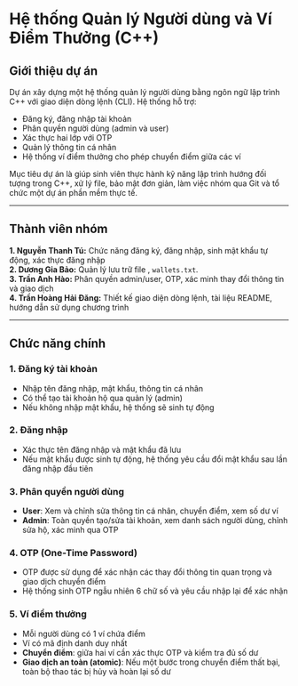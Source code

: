 # Hệ thống Quản lý Người dùng và Ví Điểm Thưởng (C++)

## Giới thiệu dự án

Dự án xây dựng một hệ thống quản lý người dùng bằng ngôn ngữ lập trình C++ với giao diện dòng lệnh (CLI). Hệ thống hỗ trợ:
- Đăng ký, đăng nhập tài khoản
- Phân quyền người dùng (admin và user)
- Xác thực hai lớp với OTP
- Quản lý thông tin cá nhân
- Hệ thống ví điểm thưởng cho phép chuyển điểm giữa các ví

Mục tiêu dự án là giúp sinh viên thực hành kỹ năng lập trình hướng đối tượng trong C++, xử lý file, bảo mật đơn giản, làm việc nhóm qua Git và tổ chức một dự án phần mềm thực tế.

---

## Thành viên nhóm

 
**1. Nguyễn Thanh Tú:**   Chức năng đăng ký, đăng nhập, sinh mật khẩu tự động, xác thực đăng nhập             
**2. Dương Gia Bảo:**  Quản lý lưu trữ file , `wallets.txt`.    
**3. Trần Anh Hào:**   Phân quyền admin/user, OTP, xác minh thay đổi thông tin và giao dịch          
**4. Trần Hoàng Hải Đăng:** Thiết kế giao diện dòng lệnh, tài liệu README, hướng dẫn sử dụng chương trình   

---

## Chức năng chính

### 1. Đăng ký tài khoản
- Nhập tên đăng nhập, mật khẩu, thông tin cá nhân
- Có thể tạo tài khoản hộ qua quản lý (admin)
- Nếu không nhập mật khẩu, hệ thống sẽ sinh tự động

### 2. Đăng nhập
- Xác thực tên đăng nhập và mật khẩu đã lưu
- Nếu mật khẩu được sinh tự động, hệ thống yêu cầu đổi mật khẩu sau lần đăng nhập đầu tiên

### 3. Phân quyền người dùng
- **User**: Xem và chỉnh sửa thông tin cá nhân, chuyển điểm, xem số dư ví
- **Admin**: Toàn quyền tạo/sửa tài khoản, xem danh sách người dùng, chỉnh sửa hộ, xác minh qua OTP

### 4. OTP (One-Time Password)
- OTP được sử dụng để xác nhận các thay đổi thông tin quan trọng và giao dịch chuyển điểm
- Hệ thống sinh OTP ngẫu nhiên 6 chữ số và yêu cầu nhập lại để xác nhận

### 5. Ví điểm thưởng
- Mỗi người dùng có 1 ví chứa điểm
- Ví có mã định danh duy nhất
- **Chuyển điểm**: giữa hai ví cần xác thực OTP và kiểm tra đủ số dư
- **Giao dịch an toàn (atomic)**: Nếu một bước trong chuyển điểm thất bại, toàn bộ thao tác bị hủy và hoàn lại số dư
